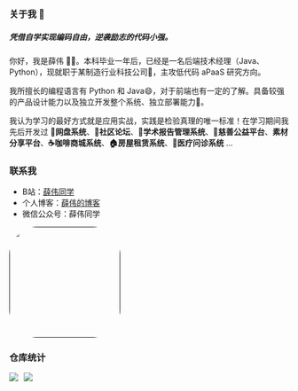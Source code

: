 ### 关于我 👋

##### 凭借自学实现编码自由，逆袭励志的代码小强。

你好，我是薛伟 😶‍🌫️。本科毕业一年后，已经是一名后端技术经理（Java、Python），现就职于某制造行业科技公司🔩，主攻低代码 aPaaS 研究方向。

我所擅长的编程语言有 Python 和 Java😄，对于前端也有一定的了解。具备较强的产品设计能力以及独立开发整个系统、独立部署能力🔧。

我认为学习的最好方式就是应用实战，实践是检验真理的唯一标准！在学习期间我先后开发过 **📁网盘系统**、**💬社区论坛**、**📔学术报告管理系统**、**💝慈善公益平台**、**素材分享平台**、**☕咖啡商城系统**、**🏠房屋租赁系统**、**🏥医疗问诊系统** ...

### 联系我
- B站：[薛伟同学](https://space.bilibili.com/301320288)
- 个人博客：[薛伟的博客](http://xuewei.world/)
- 微信公众号：薛伟同学

[<img style="width: 200px;border-radius: 50px" src="https://xuewei-blog.oss-cn-beijing.aliyuncs.com/qrcode_for_gh_60278d1f57de_344.jpg">]()

### 仓库统计

<div style="display: flex; flex-wrap: wrap;">
    <img src="https://github-readme-stats.vercel.app/api?username=373675032&?count_private=true&show_icons=true&hide=contribs&layout=donut-vertical&card_width=500" style="margin-right: 10px;">
    <img src="https://github-readme-stats.vercel.app/api/top-langs/?username=373675032&layout=compact&card_width=500">
</div>

